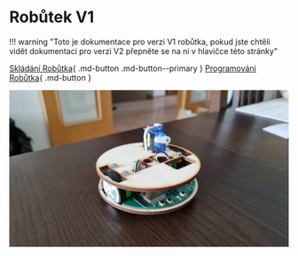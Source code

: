 # Robůtek V1

!!! warning "Toto je dokumentace pro verzi V1 robůtka, pokud jste chtěli vidět dokumentaci pro verzi V2 přepněte se na ni v hlavičce této stránky"

[Skládání Robůtka](robotAssembly/stage1){ .md-button .md-button--primary }
[Programování Robůtka](robot/){ .md-button }

![](assets/robutek_promo.jpg)